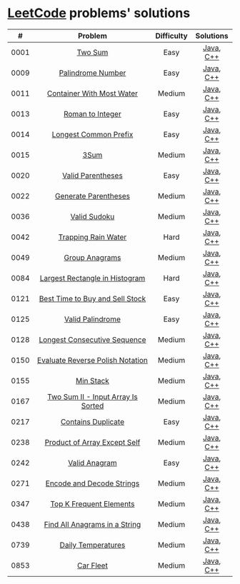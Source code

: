 # [LeetCode](https://leetcode.com/) problems' solutions

| #    | Problem                                                                                                           | Difficulty | Solutions                                                                                                                                                                                              |
| :--: | :---------------------------------------------------------------------------------------------------------------: | :--------: | :----------------------------------------------------------------------------------------------------------------------------------------------------------------------------------------------------: |
| 0001 | [Two Sum](https://leetcode.com/problems/two-sum/description/)                                                     | Easy       | [Java](https://github.com/sysfutex/leetcode/tree/main/java/0001-two-sum), [C++](https://github.com/sysfutex/leetcode/tree/main/c%2B%2B/0001-two-sum)                                                   |
| 0009 | [Palindrome Number](https://leetcode.com/problems/palindrome-number/description/)                                 | Easy       | [Java](https://github.com/sysfutex/leetcode/tree/main/java/0009-palindrome-number), [C++](https://github.com/sysfutex/leetcode/tree/main/c%2B%2B/0009-palindrome-number)                               |
| 0011 | [Container With Most Water](https://leetcode.com/problems/container-with-most-water/description/)                 | Medium     | [Java](https://github.com/sysfutex/leetcode/tree/main/java/0011-container-with-most-water), [C++](https://github.com/sysfutex/leetcode/tree/main/c%2B%2B/0011-container-with-most-water)               |
| 0013 | [Roman to Integer](https://leetcode.com/problems/roman-to-integer/description/)                                   | Easy       | [Java](https://github.com/sysfutex/leetcode/tree/main/java/0013-roman-to-integer), [C++](https://github.com/sysfutex/leetcode/tree/main/c%2B%2B/0013-roman-to-integer)                                 |
| 0014 | [Longest Common Prefix](https://leetcode.com/problems/longest-common-prefix/description/)                         | Easy       | [Java](https://github.com/sysfutex/leetcode/tree/main/java/0014-longest-common-prefix), [C++](https://github.com/sysfutex/leetcode/tree/main/c%2B%2B/0014-longest-common-prefix)                       |
| 0015 | [3Sum](https://leetcode.com/problems/3sum/description/)                                                           | Medium     | [Java](https://github.com/sysfutex/leetcode/tree/main/java/0015-3sum), [C++](https://github.com/sysfutex/leetcode/tree/main/c%2B%2B/0015-3sum)                                                         |
| 0020 | [Valid Parentheses](https://leetcode.com/problems/valid-parentheses/description/)                                 | Easy       | [Java](https://github.com/sysfutex/leetcode/tree/main/java/0020-valid-parentheses), [C++](https://github.com/sysfutex/leetcode/tree/main/c%2B%2B/0020-valid-parentheses)                               |
| 0022 | [Generate Parentheses](https://leetcode.com/problems/generate-parentheses/description/)                           | Medium     | [Java](https://github.com/sysfutex/leetcode/tree/main/java/0022-generate-parentheses), [C++](https://github.com/sysfutex/leetcode/tree/main/c%2B%2B/0022-generate-parentheses)                         |
| 0036 | [Valid Sudoku](https://leetcode.com/problems/valid-sudoku/description/)                                           | Medium     | [Java](https://github.com/sysfutex/leetcode/tree/main/java/0036-valid-sudoku), [C++](https://github.com/sysfutex/leetcode/tree/main/c%2B%2B/0036-valid-sudoku)                                         |
| 0042 | [Trapping Rain Water](https://leetcode.com/problems/trapping-rain-water/description/)                             | Hard       | [Java](https://github.com/sysfutex/leetcode/tree/main/java/0042-trapping-rain-water), [C++](https://github.com/sysfutex/leetcode/tree/main/c%2B%2B/0042-trapping-rain-water)                           |
| 0049 | [Group Anagrams](https://leetcode.com/problems/group-anagrams/description/)                                       | Medium     | [Java](https://github.com/sysfutex/leetcode/tree/main/java/0049-group-anagrams), [C++](https://github.com/sysfutex/leetcode/tree/main/c%2B%2B/0049-group-anagrams)                                     |
| 0084 | [Largest Rectangle in Histogram](https://leetcode.com/problems/largest-rectangle-in-histogram/description/)       | Hard       | [Java](https://github.com/sysfutex/leetcode/tree/main/java/0084-largest-rectangle-in-histogram), [C++](https://github.com/sysfutex/leetcode/tree/main/c%2B%2B/0084-largest-rectangle-in-histogram)     |
| 0121 | [Best Time to Buy and Sell Stock](https://leetcode.com/problems/best-time-to-buy-and-sell-stock/description/)     | Easy       | [Java](https://github.com/sysfutex/leetcode/tree/main/java/0121-best-time-to-buy-and-sell-stock), [C++](https://github.com/sysfutex/leetcode/tree/main/c%2B%2B/0121-best-time-to-buy-and-sell-stock)   |
| 0125 | [Valid Palindrome](https://leetcode.com/problems/valid-palindrome/description/)                                   | Easy       | [Java](https://github.com/sysfutex/leetcode/tree/main/java/0125-valid-palindrome), [C++](https://github.com/sysfutex/leetcode/tree/main/c%2B%2B/0125-valid-palindrome)                                 |
| 0128 | [Longest Consecutive Sequence](https://leetcode.com/problems/longest-consecutive-sequence/description/)           | Medium     | [Java](https://github.com/sysfutex/leetcode/tree/main/java/0128-longest-consecutive-sequence), [C++](https://github.com/sysfutex/leetcode/tree/main/c%2B%2B/0128-longest-consecutive-sequence)         |
| 0150 | [Evaluate Reverse Polish Notation](https://leetcode.com/problems/evaluate-reverse-polish-notation/description/)   | Medium     | [Java](https://github.com/sysfutex/leetcode/tree/main/java/0150-evaluate-reverse-polish-notation), [C++](https://github.com/sysfutex/leetcode/tree/main/c%2B%2B/0150-evaluate-reverse-polish-notation) |
| 0155 | [Min Stack](https://leetcode.com/problems/min-stack/description/)                                                 | Medium     | [Java](https://github.com/sysfutex/leetcode/tree/main/java/0155-min-stack), [C++](https://github.com/sysfutex/leetcode/tree/main/c%2B%2B/0155-min-stack)                                               |
| 0167 | [Two Sum II - Input Array Is Sorted](https://leetcode.com/problems/two-sum-ii-input-array-is-sorted/description/) | Medium     | [Java](https://github.com/sysfutex/leetcode/tree/main/java/0167-two-sum-ii-input-array-is-sorted), [C++](https://github.com/sysfutex/leetcode/tree/main/c%2B%2B/0167-two-sum-ii-input-array-is-sorted) |
| 0217 | [Contains Duplicate](https://leetcode.com/problems/contains-duplicate/description/)                               | Easy       | [Java](https://github.com/sysfutex/leetcode/tree/main/java/0217-contains-duplicate), [C++](https://github.com/sysfutex/leetcode/tree/main/c%2B%2B/0217-contains-duplicate)                             |
| 0238 | [Product of Array Except Self](https://leetcode.com/problems/product-of-array-except-self/description/)           | Medium     | [Java](https://github.com/sysfutex/leetcode/tree/main/java/0238-product-of-array-except-self), [C++](https://github.com/sysfutex/leetcode/tree/main/c%2B%2B/0238-product-of-array-except-self)         |
| 0242 | [Valid Anagram](https://leetcode.com/problems/valid-anagram/description/)                                         | Easy       | [Java](https://github.com/sysfutex/leetcode/tree/main/java/0242-valid-anagram), [C++](https://github.com/sysfutex/leetcode/tree/main/c%2B%2B/0242-valid-anagram)                                       |
| 0271 | [Encode and Decode Strings](https://leetcode.com/problems/encode-and-decode-strings/description/)                 | Medium     | [Java](https://github.com/sysfutex/leetcode/tree/main/java/0271-encode-and-decode-strings), [C++](https://github.com/sysfutex/leetcode/tree/main/c%2B%2B/0271-encode-and-decode-strings)               |
| 0347 | [Top K Frequent Elements](https://leetcode.com/problems/top-k-frequent-elements/description/)                     | Medium     | [Java](https://github.com/sysfutex/leetcode/tree/main/java/0347-top-k-frequent-elements), [C++](https://github.com/sysfutex/leetcode/tree/main/c%2B%2B/0347-top-k-frequent-elements)                   |
| 0438 | [Find All Anagrams in a String](https://leetcode.com/problems/find-all-anagrams-in-a-string/description/)         | Medium     | [Java](https://github.com/sysfutex/leetcode/tree/main/java/0438-find-all-anagrams-in-a-string), [C++](https://github.com/sysfutex/leetcode/tree/main/c%2B%2B/0438-find-all-anagrams-in-a-string)       |
| 0739 | [Daily Temperatures](https://leetcode.com/problems/daily-temperatures/description/)                               | Medium     | [Java](https://github.com/sysfutex/leetcode/tree/main/java/0739-daily-temperatures), [C++](https://github.com/sysfutex/leetcode/tree/main/c%2B%2B/0739-daily-temperatures)                             |
| 0853 | [Car Fleet](https://leetcode.com/problems/car-fleet/description/)                                                 | Medium     | [Java](https://github.com/sysfutex/leetcode/tree/main/java/0853-car-fleet), [C++](https://github.com/sysfutex/leetcode/tree/main/c%2B%2B/0853-car-fleet)                                               |
